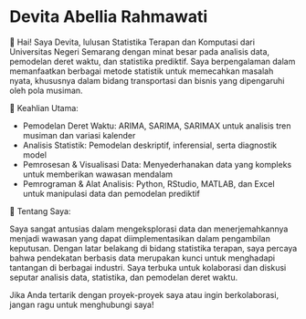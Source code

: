 # Devita Abellia Rahmawati
👋 Hai! Saya Devita, lulusan Statistika Terapan dan Komputasi dari Universitas Negeri Semarang dengan minat besar pada analisis data, pemodelan deret waktu, dan statistika prediktif. Saya berpengalaman dalam memanfaatkan berbagai metode statistik untuk memecahkan masalah nyata, khususnya dalam bidang transportasi dan bisnis yang dipengaruhi oleh pola musiman.

🌟 Keahlian Utama:
- Pemodelan Deret Waktu: ARIMA, SARIMA, SARIMAX untuk analisis tren musiman dan variasi kalender
- Analisis Statistik: Pemodelan deskriptif, inferensial, serta diagnostik model
- Pemrosesan & Visualisasi Data: Menyederhanakan data yang kompleks untuk memberikan wawasan mendalam
- Pemrograman & Alat Analisis: Python, RStudio, MATLAB, dan Excel untuk manipulasi data dan pemodelan prediktif

🚀 Tentang Saya:

Saya sangat antusias dalam mengeksplorasi data dan menerjemahkannya menjadi wawasan yang dapat diimplementasikan dalam pengambilan keputusan. Dengan latar belakang di bidang statistika terapan, saya percaya bahwa pendekatan berbasis data merupakan kunci untuk menghadapi tantangan di berbagai industri. Saya terbuka untuk kolaborasi dan diskusi seputar analisis data, statistika, dan pemodelan deret waktu.

Jika Anda tertarik dengan proyek-proyek saya atau ingin berkolaborasi, jangan ragu untuk menghubungi saya!
